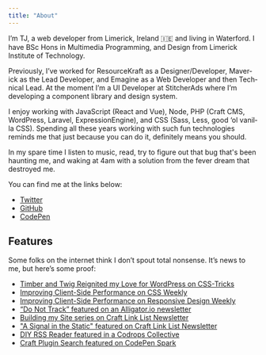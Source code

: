 ```yaml
---
title: "About"
---
```


I’m TJ, a web devel­op­er from Lim­er­ick, Ire­land 🇮🇪 and liv­ing in Water­ford. I have BSc Hons in Multimedia Programming, and Design from Limerick Institute of Technology.

Pre­vi­ous­ly, I’ve worked for ResourceKraft as a Designer/​Developer, Mav­er­ick as the Lead Devel­op­er, and Emag­ine as a Web Devel­op­er and then Tech­ni­cal Lead. At the moment I’m a UI Devel­op­er at Stitcher­Ads where I’m devel­op­ing a com­po­nent library and design system.

I enjoy work­ing with JavaScript (React and Vue), Node, PHP (Craft CMS, Word­Press, Lar­avel, Expres­sio­nEngine), and CSS (Sass, Less, good ‘ol vanil­la CSS). Spend­ing all these years work­ing with such fun tech­nolo­gies reminds me that just because you can do it, def­i­nite­ly means you should.

In my spare time I listen to music, read, try to figure out that bug that's been haunting me, and waking at 4am with a solution from the fever dream that destroyed me.

You can find me at the links below:

<ul class="list-reset">
  <li>
    <a href="https://twitter.com/tj_fogarty" target="_blank" rel="noopener noreferrer">Twit­ter</a>
  </li>

  <li>
    <a href="https://github.com/tjFogarty" target="_blank" rel="noopener noreferrer">GitHub</a>
  </li>

  <li>
    <a href="https://codepen.io/tjFogarty/" target="_blank" rel="noopener noreferrer">Code­Pen</a>
  </li>
</ul>

<h2 id="features">Fea­tures</h2>

Some folks on the inter­net think I don’t spout total non­sense. It’s news to me, but here’s some proof:

<ul>
  <li>
    <a href="https://css-tricks.com/timber-and-twig-reignited-my-love-for-wordpress/" target="_blank" rel="noopener noreferrer">
      Tim­ber and Twig Reignit­ed my Love for Word­Press on CSS-Tricks
    </a>
  </li>

  <li>
    <a href="https://mailchi.mp/css-weekly/issue-330-designing-with-code-shape-path-editor-client-side-performance" target="_blank" rel="noopener noreferrer">
      Improving Client-Side Performance on CSS Weekly
    </a>
  </li>

  <li>
    <a href="https://mailchi.mp/responsivedesign/326" target="_blank" rel="noopener noreferrer">
      Improving Client-Side Performance on Responsive Design Weekly
    </a>
  </li>
  
  <li>
    <a href="https://www.getrevue.co/profile/alligatorio/issues/vuepress-vue-dropzone-css-position-sticky-react-loadable-unstated-getting-started-with-nuxt-js-107443" target="_blank" rel="noopener noreferrer">
      “Do Not Track” fea­tured on an Alli​ga​tor​.io newsletter
    </a>
  </li>
  
  <li>
    <a href="http://craftlinklist.com/issues/61" target="_blank" rel="noopener noreferrer">
      Buil­ding my Site series on Craft Link List Newsletter
    </a>
  </li>

  <li>
    <a href="http://craftlinklist.com/issues/71" target="_blank" rel="noopener noreferrer">
      "A Signal in the Static" featured on Craft Link List Newsletter
    </a>
  </li>
  
  <li>
    <a href="https://tympanus.net/codrops/collective/collective-390/" target="_blank" rel="noopener noreferrer">
      DIY RSS Read­er fea­tured in a Codrops Collective
    </a>
  </li>
  
  <li>
    <a href="https://codepen.io/spark/63" target="_blank" rel="noopener noreferrer">
      Craft Plu­g­in Search fea­tured on Code­Pen Spark
    </a>
  </li>
</ul>
